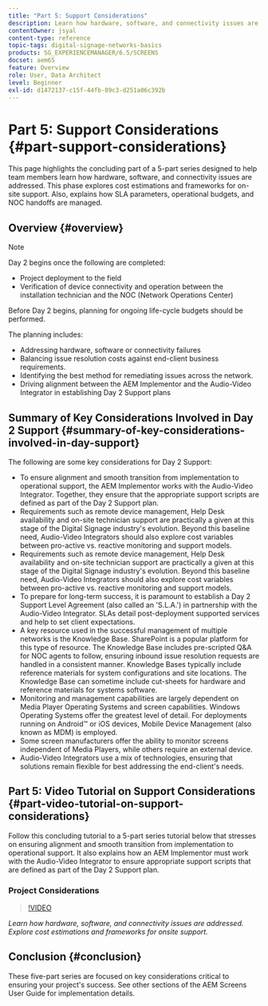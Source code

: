 ```yaml
---
title: "Part 5: Support Considerations"
description: Learn how hardware, software, and connectivity issues are addressed. Explore cost estimations and frameworks for onsite support. Also, learn how SLA parameters, operational budgets, and NOC handoffs are managed.
contentOwner: jsyal
content-type: reference
topic-tags: digital-signage-networks-basics
products: SG_EXPERIENCEMANAGER/6.5/SCREENS
docset: aem65
feature: Overview
role: User, Data Architect
level: Beginner
exl-id: d1472137-c15f-44fb-89c3-d251a06c392b
---
```

# Part 5: Support Considerations {#part-support-considerations}

This page highlights the concluding part of a 5-part series designed to help team members learn how hardware, software, and connectivity issues are addressed. This phase explores cost estimations and frameworks for on-site support. Also, explains how SLA parameters, operational budgets, and NOC handoffs are managed.

## Overview {#overview}

>[!NOTE]
>
>Day 2 begins once the following are completed:
>
>* Project deployment to the field
>* Verification of device connectivity and operation between the installation technician and the NOC (Network Operations Center)
>
>Before Day 2 begins, planning for ongoing life-cycle budgets should be performed.

The planning includes:

* Addressing hardware, software or connectivity failures
* Balancing issue resolution costs against end-client business requirements.
* Identifying the best method for remediating issues across the network.
* Driving alignment between the AEM Implementor and the Audio-Video Integrator in establishing Day 2 Support plans

## Summary of Key Considerations Involved in Day 2 Support {#summary-of-key-considerations-involved-in-day-support}

The following are some key considerations for Day 2 Support:

* To ensure alignment and smooth transition from implementation to operational support, the AEM Implementor works with the Audio-Video Integrator. Together, they ensure that the appropriate support scripts are defined as part of the Day 2 Support plan.
* Requirements such as remote device management, Help Desk availability and on-site technician support are practically a given at this stage of the Digital Signage industry's evolution. Beyond this baseline need, Audio-Video Integrators should also explore cost variables between pro-active vs. reactive monitoring and support models.
* Requirements such as remote device management, Help Desk availability and on-site technician support are practically a given at this stage of the Digital Signage industry's evolution. Beyond this baseline need, Audio-Video Integrators should also explore cost variables between pro-active vs. reactive monitoring and support models.
* To prepare for long-term success, it is paramount to establish a Day 2 Support Level Agreement (also called an 'S.L.A.') in partnership with the Audio-Video Integrator. SLAs detail post-deployment supported services and help to set client expectations.
* A key resource used in the successful management of multiple networks is the Knowledge Base. SharePoint is a popular platform for this type of resource. The Knowledge Base includes pre-scripted Q&A for NOC agents to follow, ensuring inbound issue resolution requests are handled in a consistent manner. Knowledge Bases typically include reference materials for system configurations and site locations. The Knowledge Base can sometime include cut-sheets for hardware and reference materials for systems software. 
* Monitoring and management capabilities are largely dependent on Media Player Operating Systems and screen capabilities. Windows Operating Systems offer the greatest level of detail. For deployments running on Android&trade; or iOS devices, Mobile Device Management (also known as MDM) is employed.
* Some screen manufacturers offer the ability to monitor screens independent of Media Players, while others require an external device.
* Audio-Video Integrators use a mix of technologies, ensuring that solutions remain flexible for best addressing the end-client's needs.

## Part 5: Video Tutorial on Support Considerations {#part-video-tutorial-on-support-considerations}

Follow this concluding tutorial to a 5-part series tutorial below that stresses on ensuring alignment and smooth transition from implementation to operational support. It also explains how an AEM Implementor must work with the Audio-Video Integrator to ensure appropriate support scripts that are defined as part of the Day 2 Support plan.

### Project Considerations

>[!VIDEO](https://video.tv.adobe.com/v/28383)

*Learn how hardware, software, and connectivity issues are addressed. Explore cost estimations and frameworks for onsite support.*

## Conclusion {#conclusion}

These five-part series are focused on key considerations critical to ensuring your project's success. See other sections of the AEM Screens User Guide for implementation details.
